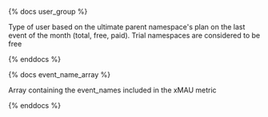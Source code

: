 {% docs user_group %}

Type of user based on the ultimate parent namespace's plan on the last event of the month (total, free, paid). Trial namespaces are considered to be free

{% enddocs %}

{% docs event_name_array %}

Array containing the event_names included in the xMAU metric

{% enddocs %}
